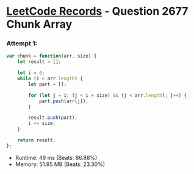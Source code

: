 # [LeetCode Records](../../README.md) - Question 2677 Chunk Array

### Attempt 1: 
```js
var chunk = function(arr, size) {
    let result = [];

    let i = 0;
    while (i < arr.length) {
        let part = [];

        for (let j = i; (j < i + size) && (j < arr.length); j++) {
            part.push(arr[j]);
        }

        result.push(part);
        i += size;
    }

    return result;
};
```
- Runtime: 49 ms (Beats: 86.88%)
- Memory: 51.95 MB (Beats: 23.30%)

<br>
